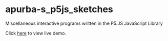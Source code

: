 # apurba-s_p5js_sketches
Miscellaneous interactive programs written in the P5.JS JavaScript Library

Click [here](https://apurbzz-1994.github.io/apurba-s_p5js_sketches/) to view live demo.






